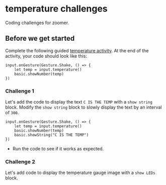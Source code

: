 # temperature challenges

Coding challenges for zoomer.

## Before we get started

Complete the following guided [temperature activity](/lessons/temperature/activity). At the end of the activity, your code should look like this:

```blocks
input.onGesture(Gesture.Shake, () => {
    let temp = input.temperature()
    basic.showNumber(temp)
})
```

### Challenge 1

Let's add the code to display the text `C IS THE TEMP` with a `show string` block. Modify the `show string` block to slowly display the text by an interval of `300`.

```blocks
input.onGesture(Gesture.Shake, () => {
    let temp = input.temperature()
    basic.showNumber(temp)
    basic.showString("C IS THE TEMP")
})
```

* Run the code to see if it works as expected.

### Challenge 2

Let's add code to display the temperature gauge image with a `show LEDs` block.

